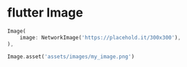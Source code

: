 # flutter Image

```dart
Image(
    image: NetworkImage('https://placehold.it/300x300'),
),

Image.asset('assets/images/my_image.png')
```
